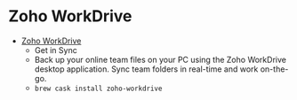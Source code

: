 # Zoho WorkDrive
- [Zoho WorkDrive](https://www.zoho.com/workdrive/desktop-sync.html)
  -  Get in Sync
  - Back up your online team files on your PC using the Zoho WorkDrive desktop application. Sync team folders in real-time and work on-the-go.
  - `brew cask install zoho-workdrive`
